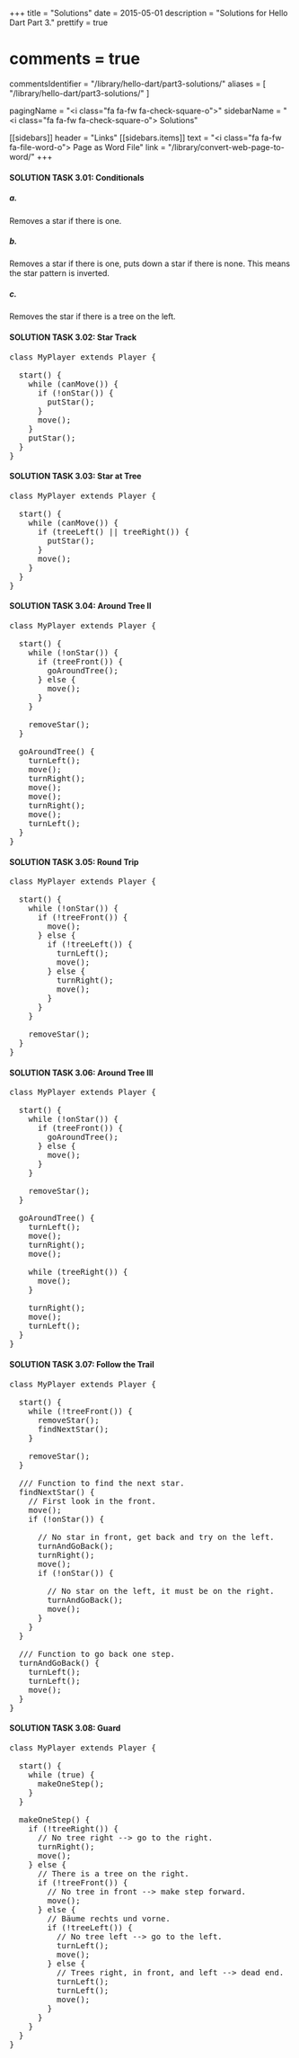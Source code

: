 +++
title = "Solutions"
date = 2015-05-01
description = "Solutions for Hello Dart Part 3."
prettify = true
# comments = true
commentsIdentifier = "/library/hello-dart/part3-solutions/"
aliases = [ 
  "/library/hello-dart/part3-solutions/" 
]

pagingName = "<i class=\"fa fa-fw fa-check-square-o\"></i>"
sidebarName = "<i class=\"fa fa-fw fa-check-square-o\"></i> Solutions"

[[sidebars]]
header = "Links"
[[sidebars.items]]
text = "<i class=\"fa fa-fw fa-file-word-o\"></i> Page as Word File"
link = "/library/convert-web-page-to-word/"
+++

#### <i class="fa fa-check-square-o mg-t-lg"></i> SOLUTION TASK 3.01: Conditionals

##### a.

Removes a star if there is one.


##### b.

Removes a star if there is one, puts down a star if there is none. This means the star pattern is inverted.


##### c.

Removes the star if there is a tree on the left.


#### <i class="fa fa-check-square-o mg-t-lg"></i> SOLUTION TASK 3.02: Star Track

<pre class="prettyprint lang-dart">
class MyPlayer extends Player {

  start() {
    while (canMove()) {
      if (!onStar()) {
        putStar();
      }
      move();
    }
    putStar();
  }
}
</pre>


#### <i class="fa fa-check-square-o mg-t-lg"></i> SOLUTION TASK 3.03: Star at Tree

<pre class="prettyprint lang-dart">
class MyPlayer extends Player {

  start() {
    while (canMove()) {
      if (treeLeft() || treeRight()) {
        putStar();
      }
      move();
    }
  }
}
</pre>


#### <i class="fa fa-check-square-o mg-t-lg"></i> SOLUTION TASK 3.04: Around Tree II

<pre class="prettyprint lang-dart">
class MyPlayer extends Player {

  start() {
    while (!onStar()) {
      if (treeFront()) {
        goAroundTree();
      } else {
        move();
      }
    }

    removeStar();
  }

  goAroundTree() {
    turnLeft();
    move();
    turnRight();
    move();
    move();
    turnRight();
    move();
    turnLeft();
  }
}
</pre>


#### <i class="fa fa-check-square-o mg-t-lg"></i> SOLUTION TASK 3.05: Round Trip

<pre class="prettyprint lang-dart">
class MyPlayer extends Player {

  start() {
    while (!onStar()) {
      if (!treeFront()) {
        move();
      } else {
        if (!treeLeft()) {
          turnLeft();
          move();
        } else {
          turnRight();
          move();
        }
      }
    }

    removeStar();
  }
}
</pre>


#### <i class="fa fa-check-square-o mg-t-lg"></i> SOLUTION TASK 3.06: Around Tree III

<pre class="prettyprint lang-dart">
class MyPlayer extends Player {

  start() {
    while (!onStar()) {
      if (treeFront()) {
        goAroundTree();
      } else {
        move();
      }
    }

    removeStar();
  }

  goAroundTree() {
    turnLeft();
    move();
    turnRight();
    move();

    while (treeRight()) {
      move();
    }

    turnRight();
    move();
    turnLeft();
  }
}
</pre>


#### <i class="fa fa-check-square-o mg-t-lg"></i> SOLUTION TASK 3.07: Follow the Trail

<pre class="prettyprint lang-dart">
class MyPlayer extends Player {

  start() {
    while (!treeFront()) {
      removeStar();
      findNextStar();
    }

    removeStar();
  }

  /// Function to find the next star.
  findNextStar() {
    // First look in the front.
    move();
    if (!onStar()) {

      // No star in front, get back and try on the left.
      turnAndGoBack();
      turnRight();
      move();
      if (!onStar()) {

        // No star on the left, it must be on the right.
        turnAndGoBack();
        move();
      }
    }
  }

  /// Function to go back one step.
  turnAndGoBack() {
    turnLeft();
    turnLeft();
    move();
  }
}
</pre>


#### <i class="fa fa-check-square-o mg-t-lg"></i> SOLUTION TASK 3.08: Guard

<pre class="prettyprint lang-dart">
class MyPlayer extends Player {

  start() {
    while (true) {
      makeOneStep();
    }
  }

  makeOneStep() {
    if (!treeRight()) {
      // No tree right --> go to the right.
      turnRight();
      move();
    } else {
      // There is a tree on the right.
      if (!treeFront()) {
        // No tree in front --> make step forward.
        move();
      } else {
        // Bäume rechts und vorne.
        if (!treeLeft()) {
          // No tree left --> go to the left.
          turnLeft();
          move();
        } else {
          // Trees right, in front, and left --> dead end.
          turnLeft();
          turnLeft();
          move();
        }
      }
    }
  }
}
</pre>
